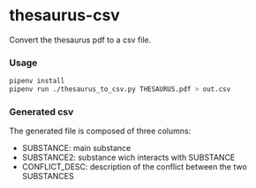# thesaurus-csv

Convert the thesaurus pdf to a csv file.

### Usage

```sh
pipenv install
pipenv run ./thesaurus_to_csv.py THESAURUS.pdf > out.csv
```

### Generated csv

The generated file is composed of three columns:
* SUBSTANCE: main substance
* SUBSTANCE2: substance wich interacts with SUBSTANCE
* CONFLICT_DESC: description of the conflict between the two SUBSTANCES
